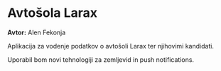 <h1>Avtošola Larax</h1>

<p><b>Avtor:</b> Alen Fekonja</p>

<p>Aplikacija za vodenje podatkov o avtošoli Larax ter njihovimi kandidati.</p>
<p>Uporabil bom novi tehnologiji za zemljevid in push notifications.</p>

